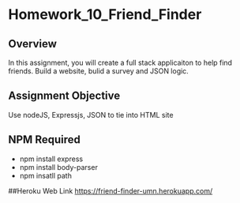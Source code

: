 # Homework_10_Friend_Finder

## Overview
In this assignment, you will create a full stack applicaiton to help find friends.  Build a website, bulid a survey and JSON logic.

## Assignment Objective
Use nodeJS, Expressjs, JSON to tie into HTML site

## NPM Required
* npm install express
* npm install body-parser
* npm insatll path

##Heroku Web Link
https://friend-finder-umn.herokuapp.com/
